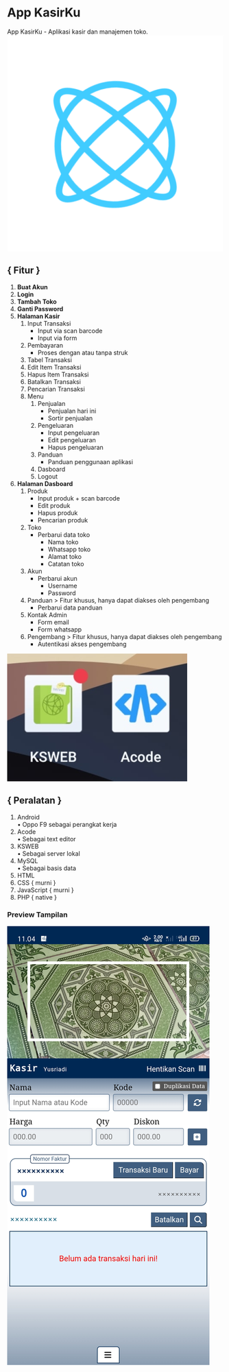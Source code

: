 <h1>App KasirKu</h1>
App KasirKu - Aplikasi kasir dan manajemen toko.

<div>
  <img src="https://raw.githubusercontent.com/masadiblog/app-kasirku/main/files/img/icon-512x512.png"/>
</div>

<h2>{ Fitur }</h2>
  <ol>
    <li><strong>Buat Akun</strong></li>
    <li><strong>Login</strong></li>
    <li><strong>Tambah Toko</strong></li>
    <li><strong>Ganti Password</strong></li>
    <li><strong>Halaman Kasir</strong>
      <ol>
        <li>Input Transaksi
          <ul>
            <li>Input via scan barcode</li>
            <li>Input via form</li>
          </ul>
        </li>
        <li>Pembayaran
          <ul>
            <li>Proses dengan atau tanpa struk</li>
          </ul>
        </li>
        <li>Tabel Transaksi</li>
        <li>Edit Item Transaksi</li>
        <li>Hapus Item Transaksi</li>
        <li>Batalkan Transaksi</li>
        <li>Pencarian Transaksi</li>
        <li>Menu
          <ol>
            <li>Penjualan
              <ul>
                <li>Penjualan hari ini</li>
                <li>Sortir penjualan</li>
              </ul>
            </li>
            <li>Pengeluaran
              <ul>
                <li>Input pengeluaran</li>
                <li>Edit pengeluaran</li>
                <li>Hapus pengeluaran</li>
              </ul>
            </li>
            <li>Panduan
              <ul>
                <li>Panduan penggunaan aplikasi</li>
              </ul>
            </li>
            <li>Dasboard</li>
            <li>Logout</li>
          </ol>
        </li>
      </ol>
    </li>
    <li><strong>Halaman Dasboard</strong>
      <ol>
        <li>Produk
          <ul>
            <li>Input produk + scan barcode</li>
            <li>Edit produk</li>
            <li>Hapus produk</li>
            <li>Pencarian produk</li>
          </ul>
        </li>
        <li>Toko
          <ul>
            <li>Perbarui data toko
              <ul>
                <li>Nama toko</li>
                <li>Whatsapp toko</li>
                <li>Alamat toko</li>
                <li>Catatan toko</li>
              </ul>
            </li>
          </ul>
        </li>
        <li>Akun
          <ul>
            <li>Perbarui akun
              <ul>
                <li>Username</li>
                <li>Password</li>
              </ul>
            </li>
          </ul>
        </li>
        <li>Panduan &gt; Fitur khusus, hanya dapat diakses oleh pengembang
          <ul>
            <li>Perbarui data panduan</li>
          </ul>
        </li>
        <li>Kontak Admin
          <ul>
            <li>Form email</li>
            <li>Form whatsapp</li>
          </ul>
        </li>
        <li>Pengembang &gt; Fitur khusus, hanya dapat diakses oleh pengembang
          <ul>
            <li>Autentikasi akses pengembang</li>
          </ul>
        </li>
      </ol>
    </li>
  </ol>
<div>
  <img src="https://raw.githubusercontent.com/masadiblog/app-kasirku/main/files/img/ksweb-acode.jpg"/>
</div>
<h2>{ Peralatan }</h2>
  <ol>
    <li>Android<br>• Oppo F9 sebagai perangkat kerja</li>
    <li>Acode<br>• Sebagai text editor</li>
    <li>KSWEB<br>• Sebagai server lokal</li>
    <li>MySQL<br>• Sebagai basis data</li>
    <li>HTML</li>
    <li>CSS { murni }</li>
    <li>JavaScript { murni }</li>
    <li>PHP { native }</li>
  </ol>
<h3>Preview Tampilan</h3>
<div>
  <img src="https://raw.githubusercontent.com/masadiblog/app-kasirku/main/files/img/ss-app-kasirku.jpg"/>
</div>
